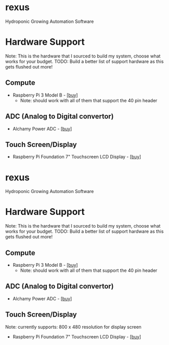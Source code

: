 # rexus
Hydroponic Growing Automation Software

# Hardware Support
Note: This is the hardware that I sourced to build my system, choose what works for your budget.
TODO: Build a better list of support hardware as this gets flushed out more!

## Compute
- Raspberry Pi 3 Model B - [[buy]](https://www.canakit.com/raspberry-pi-3-model-b.html)
    - Note: should work with all of them that support the 40 pin header

## ADC (Analog to Digital convertor)
- Alchamy Power ADC - [[buy]](http://alchemy-power.com/pi-16adc/)

## Touch Screen/Display
- Raspberry Pi Foundation 7" Touchscreen LCD Display - [[buy]](http://www.canakit.com/raspberry-pi-lcd-display-touchscreen.html)
# rexus
Hydroponic Growing Automation Software

# Hardware Support
Note: This is the hardware that I sourced to build my system, choose what works for your budget.
TODO: Build a better list of support hardware as this gets flushed out more!

## Compute
- Raspberry Pi 3 Model B - [[buy]](https://www.canakit.com/raspberry-pi-3-model-b.html)
    - Note: should work with all of them that support the 40 pin header

## ADC (Analog to Digital convertor)
- Alchamy Power ADC - [[buy]](http://alchemy-power.com/pi-16adc/)

## Touch Screen/Display
Note: currently supports: 800 x 480 resolution for display screen
- Raspberry Pi Foundation 7" Touchscreen LCD Display - [[buy]](http://www.canakit.com/raspberry-pi-lcd-display-touchscreen.html)

